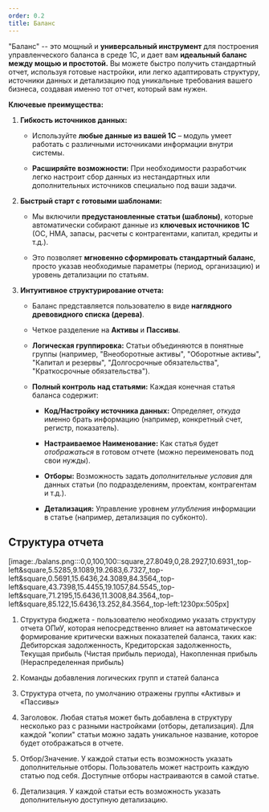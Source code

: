 ```yaml
---
order: 0.2
title: Баланс
---
```


"Баланс" -- это мощный и **универсальный инструмент** для построения управленческого баланса в среде 1С, и дает вам **идеальный баланс между мощью и простотой.** Вы можете быстро получить стандартный отчет, используя готовые настройки, или легко адаптировать структуру, источники данных и детализацию под уникальные требования вашего бизнеса, создавая именно тот отчет, который вам нужен.

**Ключевые преимущества:**

1. **Гибкость источников данных:**

   -  Используйте **любые данные из вашей 1С** – модуль умеет работать с различными источниками информации внутри системы.

   -  **Расширяйте возможности:** При необходимости разработчик легко настроит сбор данных из нестандартных или дополнительных источников специально под ваши задачи.

2. **Быстрый старт с готовыми шаблонами:**

   -  Мы включили **предустановленные статьи (шаблоны)**, которые автоматически собирают данные из **ключевых источников 1С** (ОС, НМА, запасы, расчеты с контрагентами, капитал, кредиты и т.д.).

   -  Это позволяет **мгновенно сформировать стандартный баланс**, просто указав необходимые параметры (период, организацию) и уровень детализации по статьям.

3. **Интуитивное структурирование отчета:**

   -  Баланс представляется пользователю в виде **наглядного древовидного списка (дерева)**.

   -  Четкое разделение на **Активы** и **Пассивы**.

   -  **Логическая группировка:** Статьи объединяются в понятные группы (например, "Внеоборотные активы", "Оборотные активы", "Капитал и резервы", "Долгосрочные обязательства", "Краткосрочные обязательства").

   -  **Полный контроль над статьями:** Каждая конечная статья баланса содержит:

      -  **Код/Настройку источника данных:** Определяет, *откуда* именно брать информацию (например, конкретный счет, регистр, показатель).

      -  **Настраиваемое Наименование:** Как статья будет *отображаться* в готовом отчете (можно переименовать под свои нужды).

      -  **Отборы:** Возможность задать *дополнительные условия* для данных статьи (по подразделениям, проектам, контрагентам и т.д.).

      -  **Детализация:** Управление уровнем *углубления* информации в статье (например, детализация по субконто).

## Структура отчета

[image:./balans.png:::0,0,100,100::square,27.8049,0,28.2927,10.6931,,top-left&square,5.5285,9.1089,19.2683,6.7327,,top-left&square,0.5691,15.6436,24.3089,84.3564,,top-left&square,43.7398,15.4455,19.1057,84.5545,,top-left&square,71.2195,15.6436,11.3008,84.3564,,top-left&square,85.122,15.6436,13.252,84.3564,,top-left:1230px:505px]



1. Структура бюджета - пользователю необходимо указать структуру отчета ОПиУ, которая непосредственно влияет на автоматическое формирование критически важных показателей баланса, таких как: Дебиторская задолженность, Кредиторская задолженность, Текущая прибыль (Чистая прибыль периода), Накопленная прибыль (Нераспределенная прибыль)

2. Команды добавления логических групп и статей баланса

3. Структура отчета, по умолчанию отражены группы «Активы» и «Пассивы»

4. Заголовок. Любая статья может быть добавлена в структуру несколько раз с разными настройками (отборы, детализация). Для каждой "копии" статьи можно задать уникальное название, которое будет отображаться в отчете.

5. Отбор/Значение. У каждой статьи есть возможность указать дополнительные отборы. Пользователь может настроить каждую статью под себя. Доступные отборы настраиваются в самой статье.

6. Детализация. У каждой статьи есть возможность указать дополнительную доступную детализацию. 